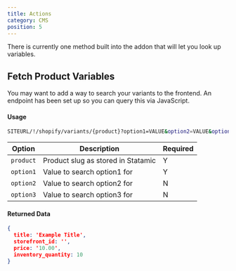```yaml
---
title: Actions
category: CMS
position: 5
---
```


There is currently one method built into the addon that will let you look up variables.

## Fetch Product Variables

You may want to add a way to search your variants to the frontend. An endpoint has been set up so you can query this via JavaScript.

#### Usage

```bash
SITEURL/!/shopify/variants/{product}?option1=VALUE&option2=VALUE&option3=VALUE
```

| Option             | Description   | Required  |
| -------------------| ------------- | --------- |
| `product`          | Product slug as stored in Statamic | Y |
| `option1`          | Value to search option1 for | Y |
| `option2`          | Value to search option2 for | N |
| `option3`          | Value to search option3 for | N |

#### Returned Data

```json
{
  title: 'Example Title',
  storefront_id: '',
  price: '10.00',
  inventory_quantity: 10
}
```

